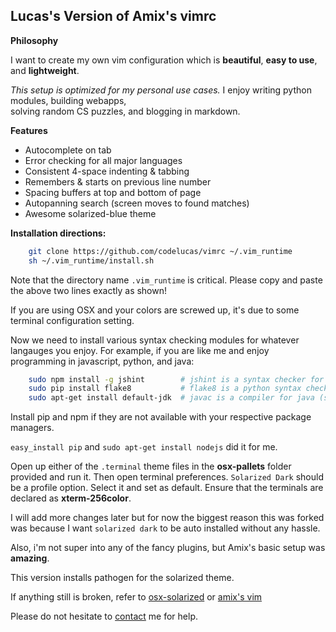 Lucas's Version of Amix's vimrc
-------------------------------

**Philosophy**

I want to create my own vim configuration which is 
**beautiful**, **easy to use**, and **lightweight**.

*This setup is optimized for my personal use cases.* I enjoy writing python modules, building webapps,  
solving random CS puzzles, and blogging in markdown.

**Features**

- Autocomplete on tab
- Error checking for all major languages
- Consistent 4-space indenting & tabbing
- Remembers & starts on previous line number
- Spacing buffers at top and bottom of page
- Autopanning search (screen moves to found matches)
- Awesome solarized-blue theme

**Installation directions:**

```bash
    git clone https://github.com/codelucas/vimrc ~/.vim_runtime
    sh ~/.vim_runtime/install.sh
```

Note that the directory name `.vim_runtime` is critical.
Please copy and paste the above two lines exactly as shown!

If you are using OSX and your colors are screwed up,
it's due to some terminal configuration setting.

Now we need to install various syntax checking modules
for whatever langauges you enjoy. For example, if you are like me
and enjoy programming in javascript, python, and java:

```bash
    sudo npm install -g jshint        # jshint is a syntax checker for js
    sudo pip install flake8           # flake8 is a python syntax checker
    sudo apt-get install default-jdk  # javac is a compiler for java (syntax checking implied!)
```

Install pip and npm if they are not available with your
respective package managers.

`easy_install pip` and `sudo apt-get install nodejs` did it for me.

Open up either of the `.terminal` theme files in the **osx-pallets** 
folder provided and run it. Then open terminal preferences. 
`Solarized Dark` should be a profile option. Select it and set as 
default. Ensure that the terminals are declared as **xterm-256color**.

I will add more changes later but for now the biggest reason
this was forked was because I want `solarized dark` to be auto
installed without any hassle. 

Also, i'm not super into any of the fancy plugins, but Amix's 
basic setup was **amazing**.

This version installs pathogen for the solarized theme.

If anything still is broken, refer to 
[osx-solarized](https://github.com/tomislav/osx-terminal.app-colors-solarized) or 
[amix's vim](https://github.com/amix/vimrc)

Please do not hesitate to [contact](http://codelucas.com) me for help.
